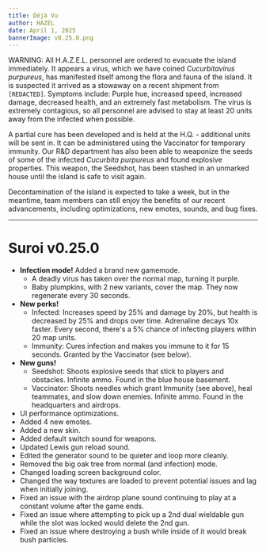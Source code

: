 ```yaml
---
title: Déjà Vu
author: HAZEL
date: April 1, 2025
bannerImage: v0.25.0.png
---
```

WARNING: All H.A.Z.E.L. personnel are ordered to evacuate the island immediately. It appears a virus, which we have coined *Cucurbitavirus purpureus*, has manifested itself among the flora and fauna of the island. It is suspected it arrived as a stowaway on a recent shipment from `[REDACTED]`. Symptoms include: Purple hue, increased speed, increased damage, decreased health, and an extremely fast metabolism. The virus is extremely contagious, so all personnel are advised to stay at least 20 units away from the infected when possible.

A partial cure has been developed and is held at the H.Q. - additional units will be sent in. It can be administered using the Vaccinator for temporary immunity. Our R&D department has also been able to weaponize the seeds of some of the infected *Cucurbita purpureus* and found explosive properties. This weapon, the Seedshot, has been stashed in an unmarked house until the island is safe to visit again.

Decontamination of the island is expected to take a week, but in the meantime, team members can still enjoy the benefits of our recent advancements, including optimizations, new emotes, sounds, and bug fixes.
***
# Suroi v0.25.0

- **Infection mode!** Added a brand new gamemode.
  - A deadly virus has taken over the normal map, turning it purple.
  - Baby plumpkins, with 2 new variants, cover the map. They now regenerate every 30 seconds.
- **New perks!**
  - Infected: Increases speed by 25% and damage by 20%, but health is decreased by 25% and drops over time. Adrenaline decays 10x faster. Every second, there's a 5% chance of infecting players within 20 map units.
  - Immunity: Cures infection and makes you immune to it for 15 seconds. Granted by the Vaccinator (see below).
- **New guns!**
  - Seedshot: Shoots explosive seeds that stick to players and obstacles. Infinite ammo. Found in the blue house basement.
  - Vaccinator: Shoots needles which grant Immunity (see above), heal teammates, and slow down enemies. Infinite ammo. Found in the headquarters and airdrops.
- UI performance optimizations.
- Added 4 new emotes.
- Added a new skin.
- Added default switch sound for weapons.
- Updated Lewis gun reload sound.
- Edited the generator sound to be quieter and loop more cleanly.
- Removed the big oak tree from normal (and infection) mode.
- Changed loading screen background color.
- Changed the way textures are loaded to prevent potential issues and lag when initially joining.
- Fixed an issue with the airdrop plane sound continuing to play at a constant volume after the game ends.
- Fixed an issue where attempting to pick up a 2nd dual wieldable gun while the slot was locked would delete the 2nd gun.
- Fixed an issue where destroying a bush while inside of it would break bush particles.
